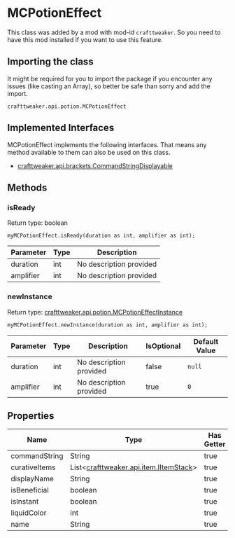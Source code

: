 # MCPotionEffect

This class was added by a mod with mod-id `crafttweaker`. So you need to have this mod installed if you want to use this feature.

## Importing the class
It might be required for you to import the package if you encounter any issues (like casting an Array), so better be safe than sorry and add the import.  
```zenscript
crafttweaker.api.potion.MCPotionEffect
```

## Implemented Interfaces
MCPotionEffect implements the following interfaces. That means any method available to them can also be used on this class.  
- [crafttweaker.api.brackets.CommandStringDisplayable](/vanilla/api/brackets/CommandStringDisplayable)

## Methods
### isReady

Return type: boolean

```zenscript
myMCPotionEffect.isReady(duration as int, amplifier as int);
```

| Parameter | Type | Description |
|-----------|------|-------------|
| duration | int | No description provided |
| amplifier | int | No description provided |


### newInstance

Return type: [crafttweaker.api.potion.MCPotionEffectInstance](/vanilla/api/potions/MCPotionEffectInstance)

```zenscript
myMCPotionEffect.newInstance(duration as int, amplifier as int);
```

| Parameter | Type | Description | IsOptional | Default Value |
|-----------|------|-------------|------------|---------------|
| duration | int | No description provided | false | `null` |
| amplifier | int | No description provided | true | `0` |



## Properties

| Name | Type | Has Getter | Has Setter |
|------|------|------------|------------|
| commandString | String | true | false |
| curativeItems | List&lt;[crafttweaker.api.item.IItemStack](/vanilla/api/items/IItemStack)&gt; | true | false |
| displayName | String | true | false |
| isBeneficial | boolean | true | false |
| isInstant | boolean | true | false |
| liquidColor | int | true | false |
| name | String | true | false |


